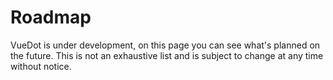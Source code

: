 # Roadmap

VueDot is under development, on this page you can see what's planned on the future. This is not an exhaustive list and is subject to change at any time without notice.

<ClientOnly>
	<Timeline
		:items="[
			{
				status: 'done',
				date: 'November 2018',
				title: 'v1.4 Release',
				body: 'Use __Vue plugin architecture__, improve documentation refactor __BirthDatepicker__, improve existing components, add __TypeScript typings__ and __release script__.'
			},
			{
				status: 'pending',
				date: 'November 2018',
				title: 'v1.5 Release',
				body: 'Add __themes__ and __reduce lib size__ to fit under 200ko.'
			},
			{
				status: 'next',
				date: 'December 2018',
				title: 'v1.5.x Releases',
				body: 'Add __documentation__ for __DatePicker__ and add __ListField__ component.'
			},
			{
				status: 'next',
				date: 'Q1 2019',
				title: 'v1.6 Release',
				body: 'Add __File Upload/Download__ and __Address__ components.'
			},
			{
				status: 'next',
				date: 'Q2 2019',
				title: 'v1.6.x Releases',
				body: '100% __tests coverage__.'
			}
		]"
	/>
</ClientOnly>
